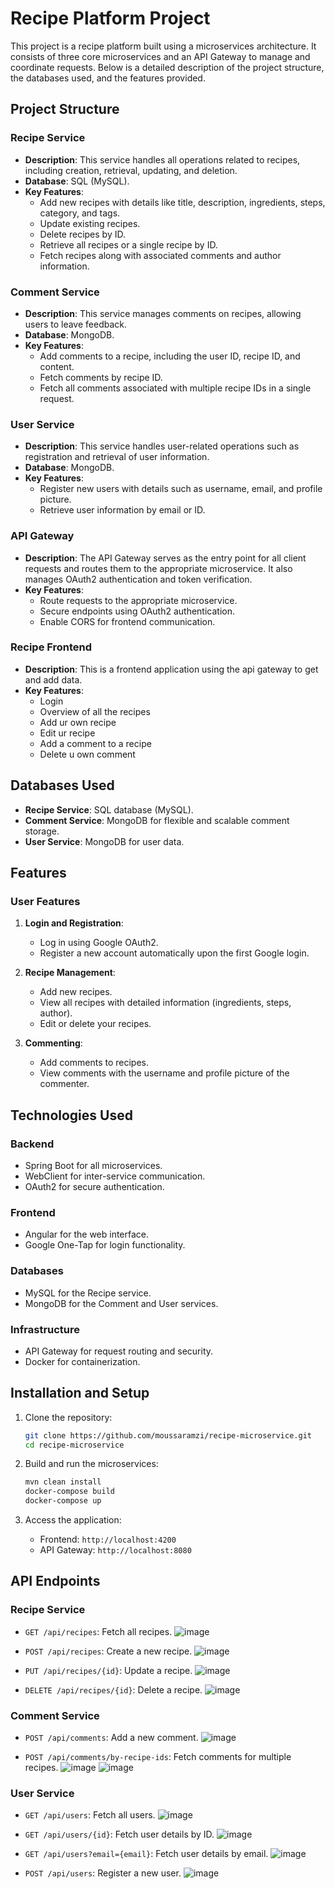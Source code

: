 # Recipe Platform Project

This project is a recipe platform built using a microservices architecture. It consists of three core microservices and an API Gateway to manage and coordinate requests. Below is a detailed description of the project structure, the databases used, and the features provided.

## Project Structure

### Recipe Service

- **Description**: This service handles all operations related to recipes, including creation, retrieval, updating, and deletion.
- **Database**: SQL (MySQL).
- **Key Features**:
  - Add new recipes with details like title, description, ingredients, steps, category, and tags.
  - Update existing recipes.
  - Delete recipes by ID.
  - Retrieve all recipes or a single recipe by ID.
  - Fetch recipes along with associated comments and author information.

### Comment Service

- **Description**: This service manages comments on recipes, allowing users to leave feedback.
- **Database**: MongoDB.
- **Key Features**:
  - Add comments to a recipe, including the user ID, recipe ID, and content.
  - Fetch comments by recipe ID.
  - Fetch all comments associated with multiple recipe IDs in a single request.

### User Service

- **Description**: This service handles user-related operations such as registration and retrieval of user information.
- **Database**: MongoDB.
- **Key Features**:
  - Register new users with details such as username, email, and profile picture.
  - Retrieve user information by email or ID.


### API Gateway
- **Description**: The API Gateway serves as the entry point for all client requests and routes them to the appropriate microservice. It also manages OAuth2 authentication and token verification.
- **Key Features**:
  - Route requests to the appropriate microservice.
  - Secure endpoints using OAuth2 authentication.
  - Enable CORS for frontend communication.

### Recipe Frontend
- **Description**: This is a frontend application using the api gateway to get and add data.
- **Key Features**:
    - Login
    - Overview of all the recipes
    - Add ur own recipe
    - Edit ur recipe
    - Add a comment to a recipe
    - Delete u own comment

## Databases Used

- **Recipe Service**: SQL database (MySQL).
- **Comment Service**: MongoDB for flexible and scalable comment storage.
- **User Service**: MongoDB for user data.


## Features

### User Features
1. **Login and Registration**:
   - Log in using Google OAuth2.
   - Register a new account automatically upon the first Google login.

2. **Recipe Management**:
   - Add new recipes.
   - View all recipes with detailed information (ingredients, steps, author).
   - Edit or delete your recipes.

3. **Commenting**:
   - Add comments to recipes.
   - View comments with the username and profile picture of the commenter.

## Technologies Used

### Backend
- Spring Boot for all microservices.
- WebClient for inter-service communication.
- OAuth2 for secure authentication.

### Frontend
- Angular for the web interface.
- Google One-Tap for login functionality.

### Databases
- MySQL for the Recipe service.
- MongoDB for the Comment and User services.

### Infrastructure
- API Gateway for request routing and security.
- Docker for containerization.
  
## Installation and Setup

1. Clone the repository:
   ```bash
   git clone https://github.com/moussaramzi/recipe-microservice.git
   cd recipe-microservice
   ```

2. Build and run the microservices:
   ```bash
   mvn clean install
   docker-compose build
   docker-compose up
   ```
   
4. Access the application:
   - Frontend: `http://localhost:4200`
   - API Gateway: `http://localhost:8080`

## API Endpoints

### Recipe Service
- `GET /api/recipes`: Fetch all recipes.
  ![image](https://github.com/user-attachments/assets/80d631a1-498a-41fd-8057-4198a8a676a1)

- `POST /api/recipes`: Create a new recipe.
  ![image](https://github.com/user-attachments/assets/d5566d6e-736a-48df-a481-a36e50928dba)

- `PUT /api/recipes/{id}`: Update a recipe.
  ![image](https://github.com/user-attachments/assets/99f0d6d4-b413-4dc8-a81a-59cd81dc4ddc)

- `DELETE /api/recipes/{id}`: Delete a recipe.
  ![image](https://github.com/user-attachments/assets/236a3994-bc30-4d28-ad08-75abe261f3b7)


### Comment Service
- `POST /api/comments`: Add a new comment.
  ![image](https://github.com/user-attachments/assets/2a285671-0a6b-4871-a12b-fedb0743c077)

- `POST /api/comments/by-recipe-ids`: Fetch comments for multiple recipes.
  ![image](https://github.com/user-attachments/assets/ed94f73e-7164-4449-b608-66a1af8f8c11)
  ![image](https://github.com/user-attachments/assets/e59685ce-b7e2-4991-9cfc-1d6c99ea4072)



### User Service
- `GET /api/users`: Fetch all users.
  ![image](https://github.com/user-attachments/assets/35159fb7-6c1f-48e7-8463-2ac662096345)

- `GET /api/users/{id}`: Fetch user details by ID.
  ![image](https://github.com/user-attachments/assets/069e2a9c-2343-46ef-b911-3eb6f6199860)

- `GET /api/users?email={email}`: Fetch user details by email.
  ![image](https://github.com/user-attachments/assets/0cd84310-f4d3-434f-ad0a-ced4f2f75cca)

- `POST /api/users`: Register a new user.
  ![image](https://github.com/user-attachments/assets/dfb85b6c-f1ab-499e-a5c0-7d293e36245d)





